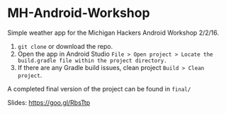 # MH-Android-Workshop
Simple weather app for the Michigan Hackers Android Workshop 2/2/16.

1. `git clone` or download the repo.
2. Open the app in Android Studio `File > Open project > Locate the build.gradle file within the project directory.`
3. If there are any Gradle build issues, clean project `Build > Clean project`.

A completed final version of the project can be found in `final/`

Slides: https://goo.gl/RbsTtp
